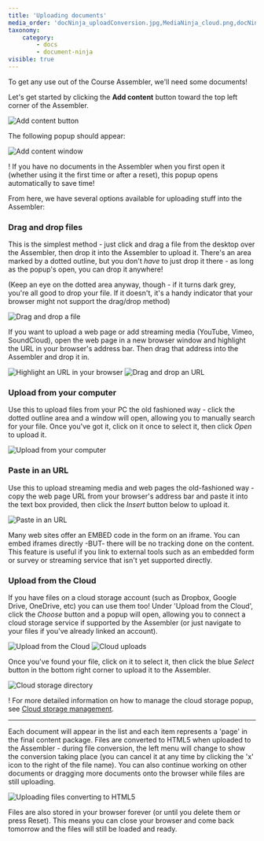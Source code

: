 ```yaml
---
title: 'Uploading documents'
media_order: 'docNinja_uploadConversion.jpg,MediaNinja_cloud.png,docNinja_uploadComputer.png,DocNinja_cloudImport.png,AddDocuments_addContent.png,AddDcuments_addingDocumentsPopup.png,AddDocuments_pasteURL.png,AddDocuments_dragFile.png,AddDocuments_dragURL.png,AddDocuments_uploadCloud.png,AddDocuments_URL.png'
taxonomy:
    category:
        - docs
        - document-ninja
visible: true
---
```


To get any use out of the Course Assembler, we'll need some documents!

Let's get started by clicking the **Add content** button toward the top left corner of the Assembler.

![Add content button](AddDocuments_addContent.png)

The following popup should appear:

![Add content window](AddDcuments_addingDocumentsPopup.png?resize=400,488)

! If you have no documents in the Assembler when you first open it (whether using it the first time or after a reset), this popup opens automatically to save time!

From here, we have several options available for uploading stuff into the Assembler:

### Drag and drop files

This is the simplest method - just click and drag a file from the desktop over the Assembler, then drop it into the Assembler to upload it. There's an area marked by a dotted outline, but you don't *have* to just drop it there - as long as the popup's open, you can drop it anywhere!

(Keep an eye on the dotted area anyway, though - if it turns dark grey, you're all good to drop your file. If it doesn't, it's a handy indicator that your browser might not support the drag/drop method)

![Drag and drop a file](AddDocuments_dragFile.png?resize=400,147)

If you want to upload a web page or add streaming media (YouTube, Vimeo, SoundCloud), open the web page in a new browser window and highlight the URL in your browser's address bar. Then drag that address into the Assembler and drop it in.

![Highlight an URL in your browser](AddDocuments_URL.png?resize=400,73)
![Drag and drop an URL](AddDocuments_dragURL.png?resize=400,147)

### Upload from your computer

Use this to upload files from your PC the old fashioned way - click the dotted outline area and a window will open, allowing you to manually search for your file. Once you've got it, click on it once to select it, then click *Open* to upload it.

![Upload from your computer](docNinja_uploadComputer.png?resize=500,277)

### Paste in an URL

Use this to upload streaming media and web pages the old-fashioned way - copy the web page URL from your browser's address bar and paste it into the text box provided, then click the *Insert* button below to upload it.

![Paste in an URL](AddDocuments_pasteURL.png?resize=400,160)

Many web sites offer an EMBED code in the form on an iframe. You can embed iframes directly -BUT- there will be no tracking done on the content. This feature is useful if you link to external tools such as an embedded form or survey or streaming service that isn't yet supported directly.

### Upload from the Cloud

If you have files on a cloud storage account (such as Dropbox, Google Drive, OneDrive, etc) you can use them too! Under 'Upload from the Cloud', click the *Choose* button and a popup will open, allowing you to connect a cloud storage service if supported by the Assembler (or just navigate to your files if you've already linked an account).

![Upload from the Cloud](AddDocuments_uploadCloud.png?resize=400,99)
![Cloud uploads](MediaNinja_cloud.png?resize=408,300)

Once you've found your file, click on it to select it, then click the blue *Select* button in the bottom right corner to upload it to the Assembler.

![Cloud storage directory](DocNinja_cloudImport.png?resize=408,300)

! For more detailed information on how to manage the cloud storage popup, see [Cloud storage management](other-options/cloud-management).

---

Each document will appear in the list and each item represents a 'page' in the final content package. Files are converted to HTML5 when uploaded to the Assembler - during file conversion, the left menu will change to show the conversion taking place (you can cancel it at any time by clicking the 'x' icon to the right of the file name). You can also continue working on other documents or dragging more documents onto the browser while files are still uploading.

![Uploading files converting to HTML5](docNinja_uploadConversion.jpg)

Files are also stored in your browser forever (or until you delete them or press Reset). This means you can close your browser and come back tomorrow and the files will still be loaded and ready.